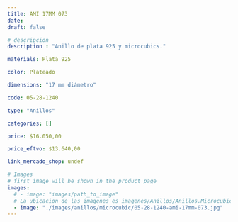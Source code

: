 ```yaml
---
title: AMI 17MM 073
date: 
draft: false

# descripcion
description : "Anillo de plata 925 y microcubics."

materials: Plata 925

color: Plateado

dimensions: "17 mm diámetro"

code: 05-28-1240

type: "Anillos"

categories: []

price: $16.050,00

price_eftvo: $13.640,00

link_mercado_shop: undef

# Images
# first image will be shown in the product page
images:
  # - image: "images/path_to_image"
  # La ubicacion de las imagenes es imagenes/Anillos/Anillos.Microcubic/05-28-1240-ami-17mm-073
  - image: "./images/anillos/microcubic/05-28-1240-ami-17mm-073.jpg"
---
```

